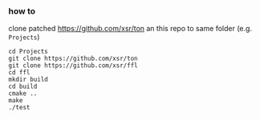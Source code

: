 ### how to

clone patched https://github.com/xsr/ton an this repo to same folder (e.g. `Projects`)

```
cd Projects
git clone https://github.com/xsr/ton
git clone https://github.com/xsr/ffl
cd ffl
mkdir build
cd build
cmake ..
make
./test
```
